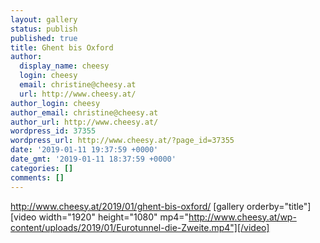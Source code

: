 ```yaml
---
layout: gallery
status: publish
published: true
title: Ghent bis Oxford
author:
  display_name: cheesy
  login: cheesy
  email: christine@cheesy.at
  url: http://www.cheesy.at/
author_login: cheesy
author_email: christine@cheesy.at
author_url: http://www.cheesy.at/
wordpress_id: 37355
wordpress_url: http://www.cheesy.at/?page_id=37355
date: '2019-01-11 19:37:59 +0000'
date_gmt: '2019-01-11 18:37:59 +0000'
categories: []
comments: []
---
```

http://www.cheesy.at/2019/01/ghent-bis-oxford/
[gallery orderby="title"]
[video width="1920" height="1080" mp4="http://www.cheesy.at/wp-content/uploads/2019/01/Eurotunnel-die-Zweite.mp4"][/video]
